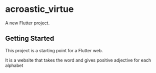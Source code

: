 # acroastic_virtue

A new Flutter project.

## Getting Started

This project is a starting point for a Flutter web.

It is a website that takes the word and gives positive adjective for each alphabet

